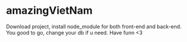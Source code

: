 # amazingVietNam

Download project, install node_module for both front-end and back-end.
You good to go, change your db if u need. Have funn <3
